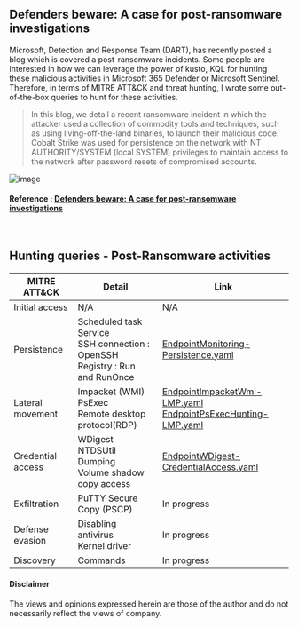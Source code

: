 ## Defenders beware: A case for post-ransomware investigations
Microsoft, Detection and Response Team (DART), has recently posted a blog which is covered a post-ransomware incidents. Some people are interested in how we can leverage the power of kusto, KQL for hunting these malicious activities in Microsoft 365 Defender or Microsoft Sentinel. Therefore, in terms of MITRE ATT&CK and threat hunting, I wrote some out-of-the-box queries to hunt for these activities.

> In this blog, we detail a recent ransomware incident in which the attacker used a collection of commodity tools and techniques, such as using living-off-the-land binaries, to launch their malicious code. Cobalt Strike was used for persistence on the network with NT AUTHORITY/SYSTEM (local SYSTEM) privileges to maintain access to the network after password resets of compromised accounts.

![image](https://user-images.githubusercontent.com/120234772/215325221-0adeef14-8c73-4f7d-a85b-ec64dc26d63e.png)

#### Reference : [Defenders beware: A case for post-ransomware investigations](https://www.microsoft.com/en-us/security/blog/2022/10/18/defenders-beware-a-case-for-post-ransomware-investigations/)
<br>

## Hunting queries - Post-Ransomware activities

| MITRE ATT&CK | Detail | Link |
| ------------- |-------------| ------------- |
| Initial access  | N/A | N/A |
| Persistence  | Scheduled task <br> Service  <br> SSH connection : OpenSSH <br> Registry : Run and RunOnce | [EndpointMonitoring-Persistence.yaml](https://github.com/LearningKijo/KQL/blob/main/KQL-XDR-Hunting/Post-Ransomware-investigations/EndpointMonitoring-Persistence.yaml) ||
| Lateral movement | Impacket (WMI) <br> PsExec <br> Remote desktop protocol(RDP) | [EndpointImpacketWmi-LMP.yaml](https://github.com/LearningKijo/KQL/blob/main/KQL-XDR-Hunting/Post-Ransomware-investigations/EndpointImpacketWmi-LMP.yaml)<br>[EndpointPsExecHunting-LMP.yaml](https://github.com/LearningKijo/KQL/blob/main/KQL-XDR-Hunting/Post-Ransomware-investigations/EndpointPsExecHunting-LMP.yaml) |
| Credential access | WDigest <br> NTDSUtil Dumping <br> Volume shadow copy access | [EndpointWDigest-CredentialAccess.yaml](https://github.com/LearningKijo/KQL/blob/main/KQL-XDR-Hunting/Post-Ransomware-investigations/EndpointWDigest-CredentialAccess.yaml) |
| Exfiltration | PuTTY Secure Copy (PSCP) | In progress |
| Defense evasion | Disabling antivirus <br> Kernel driver | In progress |
| Discovery | Commands | In progress | 


#### Disclaimer
The views and opinions expressed herein are those of the author and do not necessarily reflect the views of company.
